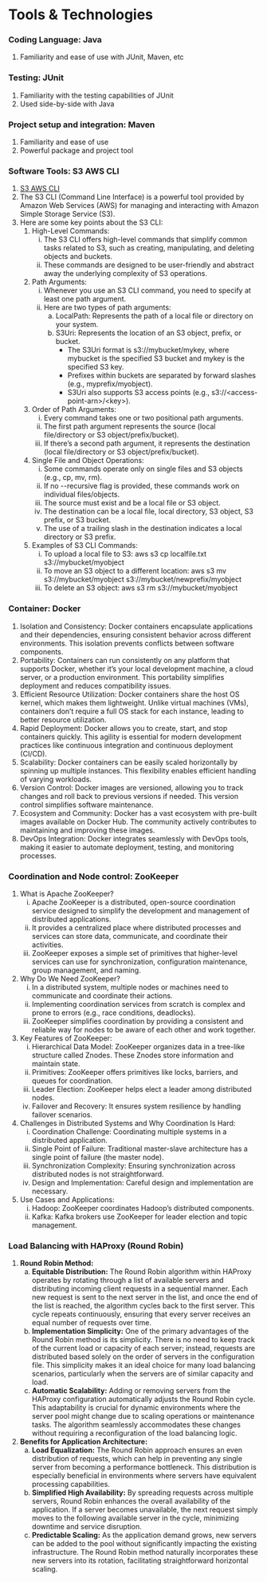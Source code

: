 <!DOCTYPE html>
<html>

<head>
    <title>Tools & Technologies</title>
</head>

<body>
<h1>Tools & Technologies</h1>

<h3>Coding Language: Java</h3>
    <ol>
        <li>Familiarity and ease of use with JUnit, Maven, etc</li>
    </ol>

<h3>Testing: JUnit</h3>
    <ol>
        <li>Familiarity with the testing capabilities of JUnit</li>
        <li>Used side-by-side with Java</li>
    </ol>

<h3>Project setup and integration: Maven</h3>
    <ol>
        <li>Familiarity and ease of use</li>
        <li>Powerful package and project tool</li>
    </ol>

<h3>Software Tools: S3 AWS CLI</h3>
    <ol>
        <li>
            <a href="https://www.bing.com/ck/a?!&&p=094012c9f504f432JmltdHM9MTcwOTA3ODQwMCZpZ3VpZD0yZTg1OGVlYS02MmRjLTYwNjUtMjgwYS05ZTk3NjNiODYxZDMmaW5zaWQ9NTIxMA&ptn=3&ver=2&hsh=3&fclid=2e858eea-62dc-6065-280a-9e9763b861d3&psq=What+is+the+S3+CLI&u=a1aHR0cHM6Ly9kb2NzLmF3cy5hbWF6b24uY29tL2NsaS9sYXRlc3QvdXNlcmd1aWRlL2NsaS1zZXJ2aWNlcy1zMy5odG1s&ntb=1">S3 AWS CLI</a>
        </li>
        <li>The S3 CLI (Command Line Interface) is a powerful tool provided by Amazon Web Services (AWS) for managing
            and interacting with Amazon Simple Storage Service (S3).</li>
        <li>Here are some key points about the S3 CLI:
            <ol type="1">
                <li>High-Level Commands:
                    <ol type="i">
                        <li>The S3 CLI offers high-level commands that simplify common tasks related to S3, such as
                            creating, manipulating, and deleting objects and buckets.</li>
                        <li>These commands are designed to be user-friendly and abstract away the underlying complexity
                            of S3 operations.</li>
                    </ol>
                </li>
                <li>Path Arguments:
                    <ol type="i">
                        <li>Whenever you use an S3 CLI command, you need to specify at least one path argument.</li>
                        <li>Here are two types of path arguments:
                            <ol type="a">
                                <li>LocalPath: Represents the path of a local file or directory on your system.</li>
                                <li>S3Uri: Represents the location of an S3 object, prefix, or bucket.
                                    <ul>
                                        <li>The S3Uri format is s3://mybucket/mykey, where mybucket is the specified S3
                                            bucket and mykey is the specified S3 key.</li>
                                        <li>Prefixes within buckets are separated by forward slashes (e.g.,
                                            myprefix/myobject).</li>
                                        <li>S3Uri also supports S3 access points (e.g.,
                                            s3://&lt;access-point-arn&gt;/&lt;key&gt;).</li>
                                    </ul>
                                </li>
                            </ol>
                        </li>
                    </ol>
                </li>
                <li>Order of Path Arguments:
                    <ol type="i">
                        <li>Every command takes one or two positional path arguments.</li>
                        <li>The first path argument represents the source (local file/directory or S3
                            object/prefix/bucket).</li>
                        <li>If there’s a second path argument, it represents the destination (local file/directory or
                            S3 object/prefix/bucket).</li>
                    </ol>
                </li>
                <li>Single File and Object Operations:
                    <ol type="i">
                        <li>Some commands operate only on single files and S3 objects (e.g., cp, mv, rm).</li>
                        <li>If no --recursive flag is provided, these commands work on individual files/objects.</li>
                        <li>The source must exist and be a local file or S3 object.</li>
                        <li>The destination can be a local file, local directory, S3 object, S3 prefix, or S3
                            bucket.</li>
                        <li>The use of a trailing slash in the destination indicates a local directory or S3
                            prefix.</li>
                    </ol>
                </li>
                <li>Examples of S3 CLI Commands:
                    <ol type="i">
                        <li>To upload a local file to S3: aws s3 cp localfile.txt s3://mybucket/myobject</li>
                        <li>To move an S3 object to a different location: aws s3 mv s3://mybucket/myobject
                            s3://mybucket/newprefix/myobject</li>
                        <li>To delete an S3 object: aws s3 rm s3://mybucket/myobject</li>
                    </ol>
                </li>
            </ol>
        </li>
    </ol>

<h3>Container: Docker</h3>
    <ol>
        <li>Isolation and Consistency: Docker containers encapsulate applications and their dependencies, ensuring
            consistent behavior across different environments. This isolation prevents conflicts between software
            components.</li>
        <li>Portability: Containers can run consistently on any platform that supports Docker, whether it’s your local
            development machine, a cloud server, or a production environment. This portability simplifies deployment
            and reduces compatibility issues.</li>
        <li>Efficient Resource Utilization: Docker containers share the host OS kernel, which makes them lightweight.
            Unlike virtual machines (VMs), containers don’t require a full OS stack for each instance, leading to better
            resource utilization.</li>
        <li>Rapid Deployment: Docker allows you to create, start, and stop containers quickly. This agility is essential
            for modern development practices like continuous integration and continuous deployment (CI/CD).</li>
        <li>Scalability: Docker containers can be easily scaled horizontally by spinning up multiple instances. This
            flexibility enables efficient handling of varying workloads.</li>
        <li>Version Control: Docker images are versioned, allowing you to track changes and roll back to previous
            versions if needed. This version control simplifies software maintenance.</li>
        <li>Ecosystem and Community: Docker has a vast ecosystem with pre-built images available on Docker Hub. The
            community actively contributes to maintaining and improving these images.</li>
        <li>DevOps Integration: Docker integrates seamlessly with DevOps tools, making it easier to automate deployment,
            testing, and monitoring processes.</li>
    </ol>

<h3>Coordination and Node control: ZooKeeper</h3>
    <ol>
        <li>What is Apache ZooKeeper?
            <ol type="i">
                <li>Apache ZooKeeper is a distributed, open-source coordination service designed to simplify the development
                    and management of distributed applications.</li>
                <li>It provides a centralized place where distributed processes and services can store data, communicate,
                    and coordinate their activities.</li>
                <li>ZooKeeper exposes a simple set of primitives that higher-level services can use for synchronization,
                    configuration maintenance, group management, and naming.</li>
            </ol>
        </li>
        <li>Why Do We Need ZooKeeper?
            <ol type="i">
                <li>In a distributed system, multiple nodes or machines need to communicate and coordinate their actions.</li>
                <li>Implementing coordination services from scratch is complex and prone to errors (e.g., race conditions,
                    deadlocks).</li>
                <li>ZooKeeper simplifies coordination by providing a consistent and reliable way for nodes to be aware of
                    each other and work together.</li>
            </ol>
        </li>
        <li>Key Features of ZooKeeper:
            <ol type="i">
                <li>Hierarchical Data Model: ZooKeeper organizes data in a tree-like structure called Znodes. These Znodes
                    store information and maintain state.</li>
                <li>Primitives: ZooKeeper offers primitives like locks, barriers, and queues for coordination.</li>
                <li>Leader Election: ZooKeeper helps elect a leader among distributed nodes.</li>
                <li>Failover and Recovery: It ensures system resilience by handling failover scenarios.</li>
            </ol>
        </li>
        <li>Challenges in Distributed Systems and Why Coordination Is Hard:
            <ol type="i">
                <li>Coordination Challenge: Coordinating multiple systems in a distributed application.</li>
                <li>Single Point of Failure: Traditional master-slave architecture has a single point of failure (the master
                    node).</li>
                <li>Synchronization Complexity: Ensuring synchronization across distributed nodes is not straightforward.</li>
                <li>Design and Implementation: Careful design and implementation are necessary.</li>
            </ol>
        </li>
        <li>Use Cases and Applications:
            <ol type="i">
                <li>Hadoop: ZooKeeper coordinates Hadoop’s distributed components.</li>
                <li>Kafka: Kafka brokers use ZooKeeper for leader election and topic management.</li>
            </ol>
        </li>
    </ol>
    <h3>Load Balancing with HAProxy (Round Robin)</h3>
<ol>
    <li><strong>Round Robin Method:</strong>
        <ol type="a">
            <li><strong>Equitable Distribution:</strong> The Round Robin algorithm within HAProxy operates by rotating through a list of available servers and distributing incoming client requests in a sequential manner. Each new request is sent to the next server in the list, and once the end of the list is reached, the algorithm cycles back to the first server. This cycle repeats continuously, ensuring that every server receives an equal number of requests over time.</li>
            <li><strong>Implementation Simplicity:</strong> One of the primary advantages of the Round Robin method is its simplicity. There is no need to keep track of the current load or capacity of each server; instead, requests are distributed based solely on the order of servers in the configuration file. This simplicity makes it an ideal choice for many load balancing scenarios, particularly when the servers are of similar capacity and load.</li>
            <li><strong>Automatic Scalability:</strong> Adding or removing servers from the HAProxy configuration automatically adjusts the Round Robin cycle. This adaptability is crucial for dynamic environments where the server pool might change due to scaling operations or maintenance tasks. The algorithm seamlessly accommodates these changes without requiring a reconfiguration of the load balancing logic.</li>
        </ol>
    </li>
    <li><strong>Benefits for Application Architecture:</strong>
        <ol type="a">
            <li><strong>Load Equalization:</strong> The Round Robin approach ensures an even distribution of requests, which can help in preventing any single server from becoming a performance bottleneck. This distribution is especially beneficial in environments where servers have equivalent processing capabilities.</li>
            <li><strong>Simplified High Availability:</strong> By spreading requests across multiple servers, Round Robin enhances the overall availability of the application. If a server becomes unavailable, the next request simply moves to the following available server in the cycle, minimizing downtime and service disruption.</li>
            <li><strong>Predictable Scaling:</strong> As the application demand grows, new servers can be added to the pool without significantly impacting the existing infrastructure. The Round Robin method naturally incorporates these new servers into its rotation, facilitating straightforward horizontal scaling.</li>
        </ol>
    </li>
</ol>
</body>

</html>
